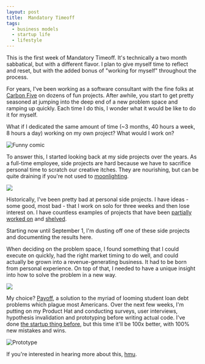 ```yaml
---
layout: post
title:  Mandatory Timeoff
tags:
  - business models
  - startup life
  - lifestyle
---
```


This is the first week of Mandatory Timeoff.  It's technically a two month
sabbatical, but with a different flavor. I plan to give myself time to reflect
and reset, but with the added bonus of "working for myself" throughout the
process.

For years, I've been working as a software consultant with the fine folks at
[Carbon Five](http://www.carbonfive.com/) on dozens of fun projects. After awhile, you start to get pretty
seasoned at jumping into the deep end of a new problem space and ramping up
quickly. Each time I do this, I wonder what it would be like to do it for
myself.

What if I dedicated the same amount of time (~3 months, 40 hours
a week, 8 hours a day) working on my own project? What would I work on?

![Funny comic](https://s3.amazonaws.com/lowres.cartoonstock.com/medical-health_and_safety-safety_advice-broken_bone-doctor-gp-akln383_low.jpg)

To answer this, I started looking back at my side projects over the years. As
a full-time employee, side projects are hard because we have to sacrifice
personal time to scratch our creative itches. They are nourishing, but can be
quite draining if you're not used to [moonlighting](https://en.wikipedia.org/wiki/Moonlighting).

![](https://s3.amazonaws.com/lowres.cartoonstock.com/office-work_life_balance-workaholic-overtime-delegation-talk-forn2220_low.jpg)

Historically, I've been pretty bad at personal side projects. I have ideas - some good,
most bad - that I work on solo for three weeks and then lose interest on. I have
countless examples of projects that have been [partially worked on](https://github.com/bomatson/contract_reader_web) and [shelved](https://github.com/bomatson/lunchy).

Starting now until September 1, I'm dusting off one of these side projects and
documenting the results here.

When deciding on the problem space, I found
something that I could execute on quickly, had the right market timing to do
well, and could actually be grown into a revenue-generating business. It had to
be born from personal experience. On top of that, I needed to have a unique
insight into how to solve the problem in a new way.

![](https://s3.amazonaws.com/lowres.cartoonstock.com/animals-gorilla-troublemaker-troublemaking-apes-monkeys-gra060912_low.jpg)

My choice? [Payoff](https://github.com/bomatson/payoff), a solution to the myriad of looming student loan debt
problems which plague most Americans. Over the next few weeks, I'm putting on my Product Hat
and conducting surveys, user interviews, hypothesis invalidation and prototyping
before writing actual code. I've done [the startup thing before](https://www.crunchbase.com/organization/mybandstock), but this time
it'll be 100x better, with 100% new mistakes and wins.

![Prototype](http://i.imgur.com/xHil1k9.png "Prototype")

If you're interested in hearing more about this, [hmu](mailto:<bobby.matson@gmail.com>).
